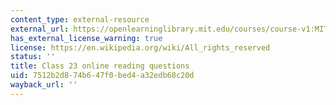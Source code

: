 ```yaml
---
content_type: external-resource
external_url: https://openlearninglibrary.mit.edu/courses/course-v1:MITx+18.05r_10+2022_Summer/courseware/week13/class23/3?activate_block_id=block-v1%3AMITx%2B18.05r_10%2B2022_Summer%2Btype%40vertical%2Bblock%40class23-rq1-vertical
has_external_license_warning: true
license: https://en.wikipedia.org/wiki/All_rights_reserved
status: ''
title: Class 23 online reading questions
uid: 7512b2d8-74b6-47f0-bed4-a32edb68c20d
wayback_url: ''
---
```

